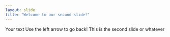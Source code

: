 ```yaml
---
layout: slide
title: "Welcome to our second slide!"
---
```

Your text
Use the left arrow to go back!
This is the second slide or whatever
